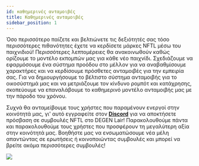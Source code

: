 ```yaml
---
id: καθημερινές ανταμοιβές
title: Καθημερινές ανταμοιβές
sidebar_position: 1
---
```


Όσο περισσότερο παίζετε και βελτιώνετε τις δεξιότητές σας τόσο περισσότερες πιθανότητες έχετε να κερδίσετε μάρκες NFTL μέσω του παιχνιδιού! Περισσότερες λεπτομέρειες θα ανακοινωθούν καθώς ορίζουμε το μοντέλο εκπομπών μας για κάθε νέο παιχνίδι. Σχεδιάζουμε να εφαρμόσουμε ένα σύστημα προόδου στο μέλλον για να αναβαθμίσουμε χαρακτήρες και να κερδίσουμε πρόσθετες ανταμοιβές για την εμπειρία σας. Για να δημιουργήσουμε το βέλτιστο σύστημα ανταμοιβής για το οικοσύστημά μας και να μετριάζουμε τον κίνδυνο ρομπότ και κατάχρησης, σκοπεύουμε να επαναλάβουμε το καθημερινό μοντέλο ανταμοιβής μας με την πάροδο του χρόνου.

Συχνά θα ανταμείβουμε τους χρήστες που παραμένουν ενεργοί στην κοινότητά μας, γι' αυτό εγγραφείτε στον **[Discord](https://discord.gg/niftyleague)** για να αποκτήσετε πρόσβαση σε συμβουλές NFTL στο DEGEN Lair! Παρακολουθούμε πάντα και παρακολουθούμε τους χρήστες που προσφέρουν τη μεγαλύτερη αξία στην κοινότητά μας. Βοηθήστε μας να ενσωματώσουμε νέα μέλη απαντώντας σε ερωτήσεις ή κοινοποιώντας συμβουλές και μπορεί να βρείτε ακόμα περισσότερες συμβουλές!

![](/img/twitch-stream.png)
